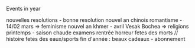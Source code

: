 
Events in year

nouvelles resolutions - bonne resolution
nouvel an chinois
romantisme - 14/02
mars => feminisme 
nouvel an khmer - avril
Vesak Bochea => religions
printemps - 
saison chaude
examens
rentrée
horreur
fetes des morts // histoire
fetes des eaux/sports
fin d'année : beaux cadeaux - abonnement